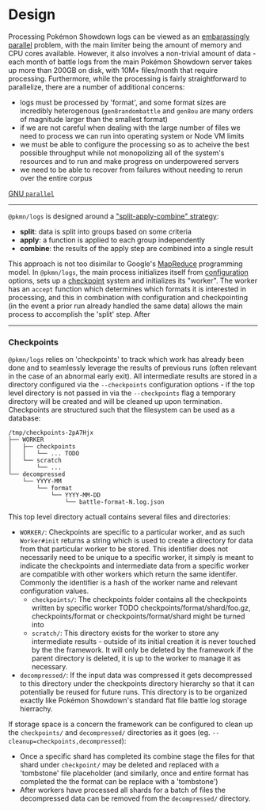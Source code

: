 # Design

Processing Pokémon Showdown logs can be viewed as an [embarassingly
parallel](https://en.wikipedia.org/wiki/Embarrassingly_parallel) problem, with the main limiter
being the amount of memory and CPU cores available. However, it also involves a non-trivial amount
of data - each month of battle logs from the main Pokémon Showdown server takes up more than 200GB
on disk, with 10M+ files/month that require processing. Furthermore, while the processing is fairly
straightforward to parallelize, there are a number of additional concerns:

- logs must be processed by 'format', and some format sizes are incredibly heterogenous
  (`gen8randombattle` and `gen8ou` are many orders of magnitude larger than the smallest format)
- if we are not careful when dealing with the large number of files we need to process we can run
  into operating system or Node VM limits
- we must be able to configure the processing so as to acheive the best possible throughput while
  not monopolizing all of the system's resources and to run and make progress on underpowered
  servers
- we need to be able to recover from failures without needing to rerun over the entire corpus

[GNU `parallel`](https://www.gnu.org/software/parallel/)

---

`@pkmn/logs` is designed around a ["split-apply-combine" strategy](https://vita.had.co.nz/papers/plyr.html):

- **split**: data is split into groups based on some criteria
- **apply**: a function is applied to each group independently
- **combine**: the results of the apply step are combined into a single result

This approach is not too disimilar to Google's [MapReduce](https://en.wikipedia.org/wiki/MapReduce)
programming model. In `@pkmn/logs`, the main process initializes itself from
[configuration](config.ts) options, sets up a [checkpoint](checkpoints.ts) system and initializes
its "worker". The worker has an `accept` function which determines which formats it is interested in
processing, and this in combination with configuration and checkpointing (in the event a prior run
already handled the same data) allows the main process to accomplish the 'split' step. After

---

### Checkpoints

`@pkmn/logs` relies on 'checkpoints' to track which work has already been done and to seamlessly
leverage the results of previous runs (often relevant in the case of an abnormal early exit). All
intermediate results are stored in a directory configured via the `--checkpoints` configuration
options - if the top level directory is not passed in via the `--checkpoints` flag a temporary directory will be created and will be cleaned up upon termination. Checkpoints are structured such
that the filesystem can be used as a database:

    /tmp/checkpoints-2pA7Hjx
    ├── WORKER
    │   ├── checkpoints
    │   │   └── ... TODO
    │   └── scratch
    │       └── ...
    └── decompressed
        └── YYYY-MM
            └── format
                └── YYYY-MM-DD
                    └── battle-format-N.log.json

This top level directory actuall contains several files and directories:

- `WORKER/`: Checkpoints are specific to a particular worker, and as such `Worker#init` returns a
  string which is used to create a directory for data from that particular worker to be stored. This
  identifier does not necessarily need to be unique to a specific worker, it simply is meant to
  indicate the checkpoints and intermediate data from a specific worker are compatible with other
  workers which return the same identifer. Commonly the identifier is a hash of the worker name and
  relevant configuration values.
  - `checkpoints/`: The checkpoints folder contains all the checkpoints written by specific worker
    TODO checkpoints/format/shard/foo.gz, checkpoints/format or checkpoints/format/shard might be
    turned into
  - `scratch/`: This directory exists for the worker to store any intermediate results - outside of
    its initial creation it is never touched by the the framework. It will only be deleted by the
    framework if the parent directory is deleted, it is up to the worker to manage it as necessary.
- `decompressed/`: If the input data was compressed it gets decompressed to this directory under
  the checkpoints directory hierarchy so that it can potentially be reused for future runs. This
  directory is to be organized exactly like Pokémon Showdown's standard flat file battle log
  storage hierrachy.

If storage space is a concern the framework can be configured to clean up the `checkpoints/` and
`decompressed/` directories as it goes (eg. `--cleanup=checkpoints,decompressed`):

- Once a specific shard has completed its combine stage the files for that shard under
  `checkpoint/` may be deleted and replaced with a 'tombstone' file placeholder (and similarly,
  once and entire format has completed the the format can be replace with a 'tombstone')
- After workers have processed all shards for a batch of files the decompressed data can be removed
  from the `decompressed/` directory.